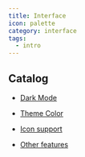 ```yaml
---
title: Interface
icon: palette
category: interface
tags:
  - intro
---
```


## Catalog

- [Dark Mode](dark-mode.md)

- [Theme Color](theme-color.md)

- [Icon support](icon.md)

- [Other features](others.md)
